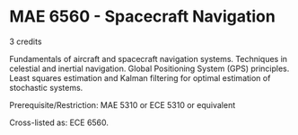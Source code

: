# MAE 6560 - Spacecraft Navigation

3 credits

Fundamentals of aircraft and spacecraft navigation systems. Techniques in celestial and inertial navigation. Global Positioning System (GPS) principles. Least squares estimation and Kalman filtering for optimal estimation of stochastic systems.

Prerequisite/Restriction: MAE 5310 or ECE 5310 or equivalent

Cross-listed as: ECE 6560.
